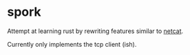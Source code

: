 # spork

Attempt at learning rust by rewriting features similar to [netcat](https://en.wikipedia.org/wiki/Netcat).

Currently only implements the tcp client (ish).